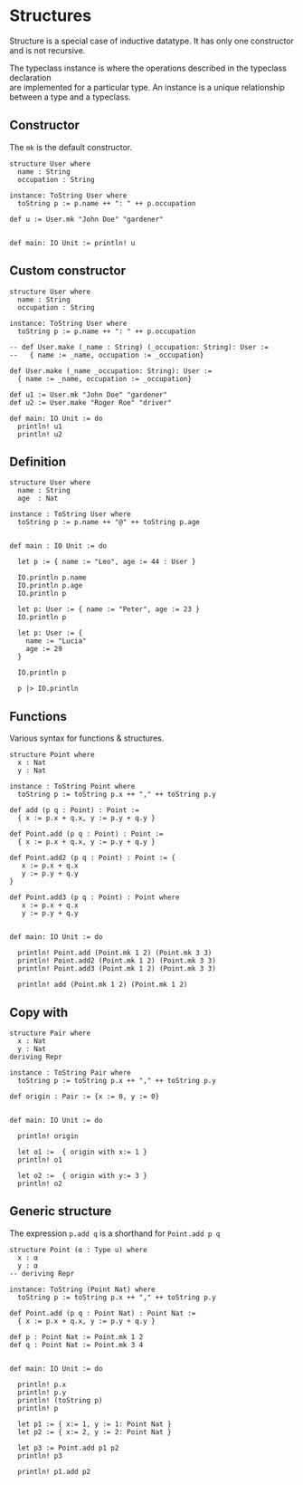 # Structures

Structure is a special case of inductive datatype. It has only one constructor  
and is not recursive.

The typeclass instance is where the operations described in the typeclass declaration  
are implemented for a particular type. An instance is a unique relationship  
between a type and a typeclass.

## Constructor

The `mk` is the default constructor.  

```lean
structure User where
  name : String  
  occupation : String

instance: ToString User where
  toString p := p.name ++ ": " ++ p.occupation

def u := User.mk "John Doe" "gardener"


def main: IO Unit := println! u
```

## Custom constructor 

```lean
structure User where
  name : String  
  occupation : String

instance: ToString User where
  toString p := p.name ++ ": " ++ p.occupation

-- def User.make (_name : String) (_occupation: String): User :=
--   { name := _name, occupation := _occupation}

def User.make (_name _occupation: String): User :=
  { name := _name, occupation := _occupation}

def u1 := User.mk "John Doe" "gardener"
def u2 := User.make "Roger Roe" "driver"

def main: IO Unit := do 
  println! u1
  println! u2
```



## Definition

```lean
structure User where
  name : String
  age  : Nat

instance : ToString User where
  toString p := p.name ++ "@" ++ toString p.age


def main : IO Unit := do

  let p := { name := "Leo", age := 44 : User }

  IO.println p.name
  IO.println p.age
  IO.println p

  let p: User := { name := "Peter", age := 23 }
  IO.println p

  let p: User := { 
    name := "Lucia"
    age := 29
  }
  
  IO.println p

  p |> IO.println
```

## Functions

Various syntax for functions & structures.  

```lean
structure Point where
  x : Nat
  y : Nat

instance : ToString Point where
  toString p := toString p.x ++ "," ++ toString p.y

def add (p q : Point) : Point :=
  { x := p.x + q.x, y := p.y + q.y }

def Point.add (p q : Point) : Point :=
  { x := p.x + q.x, y := p.y + q.y }

def Point.add2 (p q : Point) : Point := {
   x := p.x + q.x
   y := p.y + q.y 
}

def Point.add3 (p q : Point) : Point where
   x := p.x + q.x
   y := p.y + q.y 


def main: IO Unit := do 

  println! Point.add (Point.mk 1 2) (Point.mk 3 3)
  println! Point.add2 (Point.mk 1 2) (Point.mk 3 3)
  println! Point.add3 (Point.mk 1 2) (Point.mk 3 3)

  println! add (Point.mk 1 2) (Point.mk 1 2)
```



## Copy with

```lean
structure Pair where
  x : Nat
  y : Nat
deriving Repr

instance : ToString Pair where
  toString p := toString p.x ++ "," ++ toString p.y

def origin : Pair := {x := 0, y := 0}


def main: IO Unit := do

  println! origin
  
  let o1 :=  { origin with x:= 1 }
  println! o1

  let o2 :=  { origin with y:= 3 }
  println! o2
```


## Generic structure

The expression `p.add q` is a shorthand for `Point.add p q`  

```lean
structure Point (α : Type u) where
  x : α
  y : α
-- deriving Repr

instance: ToString (Point Nat) where
  toString p := toString p.x ++ "," ++ toString p.y

def Point.add (p q : Point Nat) : Point Nat :=
  { x := p.x + q.x, y := p.y + q.y }

def p : Point Nat := Point.mk 1 2
def q : Point Nat := Point.mk 3 4


def main: IO Unit := do

  println! p.x
  println! p.y
  println! (toString p)
  println! p

  let p1 := { x:= 1, y := 1: Point Nat }
  let p2 := { x:= 2, y := 2: Point Nat }

  let p3 := Point.add p1 p2
  println! p3

  println! p1.add p2
```
